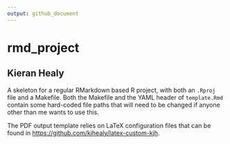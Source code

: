```yaml
---
output: github_document
---
```


<!-- README.md is generated from README.Rmd. Please edit that file -->



# rmd_project

## Kieran Healy

<!-- badges: start -->
<!-- badges: end -->

A skeleton for a regular RMarkdown based R project, with both an `.Rproj` file and a Makefile. Both the Makefile and the YAML header of `template.Rmd` contain some hard-coded file paths that will need to be changed if anyone other than me wants to use this. 

The PDF output template relies on LaTeX configuration files that can be found in <https://github.com/kjhealy/latex-custom-kjh>.
